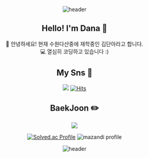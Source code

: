 <div align="center">

![header](https://capsule-render.vercel.app/api?type=waving&color=0:A9F5E1,100:04B4AE&height=200&section=header&text=DanaKim&fontSize=90&fontAlign=70&fontAlignY=40&fontColor=FFFFFF&animation=fadeIn)

## Hello! I'm Dana 🙌
📙 안녕하세요! 현재 수원다산중에 재학중인 김단아라고 합니다.   
💻 열심히 코딩하고 있습니다 :)  

## My Sns 📸
<a href="https://adanacoding.tistory.com/" target="_blank"><img src="https://img.shields.io/badge/Blog-23F29C50?style=flat-square&logo=Blogger&logoColor=white"/></a> [![Hits](https://hits.seeyoufarm.com/api/count/incr/badge.svg?url=https%3A%2F%2Fgithub.com%2Fabcdana122%2Fhit-counter&count_bg=%23F2BF5E&title_bg=%23F29C50&icon=github.svg&icon_color=%23FFFFFF&title=hits&edge_flat=false)](https://github.com/abcdana122)
  
## BaekJoon ✏️
<img src="https://img.shields.io/badge/Python-3776AB?style=for-the-badge&logo=Python&logoColor=white">  

[![Solved.ac Profile](http://mazassumnida.wtf/api/v2/generate_badge?boj=coding_dana)](https://solved.ac/coding_dana/)   ![mazandi profile](http://mazandi.herokuapp.com/api?handle=coding_dana&theme=warm)   
  
 ![header](https://capsule-render.vercel.app/api?type=waving&color=0:04B4AE,100:A9F5E1&height=200&section=footer)   
</div>
